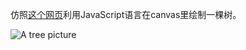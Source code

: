 仿照[这个网页](http://kennethjorgensen.com/blog/2014/canvas-trees)利用JavaScript语言在canvas里绘制一棵树。

![A tree picture](http://github.com/noiron/canvas-trees/raw/master/image/tree.png)
